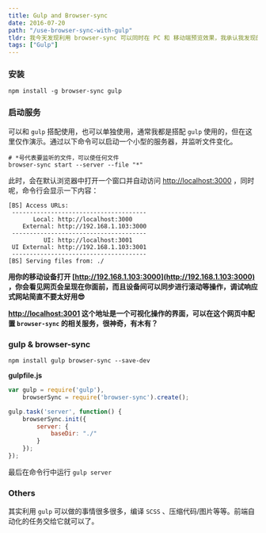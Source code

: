 ```yaml
---
title: Gulp and Browser-sync
date: 2016-07-20
path: "/use-browser-sync-with-gulp"
tldr: 我今天发现利用 browser-sync 可以同时在 PC 和 移动端预览效果，我承认我发现的有点晚😅。。。
tags: ["Gulp"]
---
```


### 安装

```shell
npm install -g browser-sync gulp
```

### 启动服务

可以和 `gulp` 搭配使用，也可以单独使用，通常我都是搭配 `gulp` 使用的，但在这里仅作演示。通过以下命令可以启动一个小型的服务器，并监听文件变化。

```shell
# *号代表要监听的文件，可以使任何文件
browser-sync start --server --file "*"
```

此时，会在默认浏览器中打开一个窗口并自动访问 [http://localhost:3000](http://localhost:3000) ，同时呢，命令行会显示一下内容：

```shell
[BS] Access URLs:
 --------------------------------------
       Local: http://localhost:3000
    External: http://192.168.1.103:3000
 --------------------------------------
          UI: http://localhost:3001
 UI External: http://192.168.1.103:3001
 --------------------------------------
[BS] Serving files from: ./
```

**用你的移动设备打开 [http://192.168.1.103:3000](http://192.168.1.103:3000) ，你会看见网页会呈现在你面前，而且设备间可以同步进行滚动等操作，调试响应式网站简直不要太好用😎**

**[http://localhost:3001](http://localhost:3001) 这个地址是一个可视化操作的界面，可以在这个网页中配置 `browser-sync` 的相关服务，很神奇，有木有？**

### gulp & browser-sync

```shell
npm install gulp browser-sync --save-dev
```

**gulpfile.js**

```javascript
var gulp = require('gulp'),
	browserSync = require('browser-sync').create();

gulp.task('server', function() {
    browserSync.init({
        server: {
            baseDir: "./"
        }
    });
});
```

最后在命令行中运行 `gulp server`

### Others

其实利用 `gulp` 可以做的事情很多很多，编译 `SCSS` 、压缩代码/图片等等。前端自动化的任务交给它就可以了。
